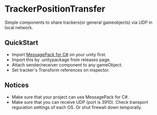 # TrackerPositionTransfer
Simple components to share trackers(or general gameobjects) via UDP in local network.

## QuickStart
- Import [MessagePack for C#](https://github.com/neuecc/MessagePack-CSharp/releases) on your unity first.
- Import this by .unitypackage from releases page.
- Attach sender/receiver component to any gameObject.
- Set tracker's Transform references on inspector.

## Notices
- Make sure that your project can use MessagePack for C#.
- Make sure that you can receive UDP (port is 3910). Check transport reguration settings of each OS. Or shut firewall down temporally.
